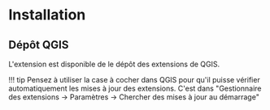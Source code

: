 # Installation

## Dépôt QGIS

L'extension est disponible de le dépôt des extensions de QGIS.

!!! tip
    Pensez à utiliser la case à cocher dans QGIS pour qu'il puisse vérifier automatiquement les mises à jour
    des extensions. C'est dans "Gestionnaire des extensions -> Paramètres -> Chercher des mises à jour au 
    démarrage"
